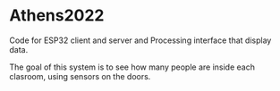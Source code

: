 # Athens2022

Code for ESP32 client and server and Processing interface that display data.

The goal of this system is to see how many people are inside each clasroom, using sensors on the doors.
